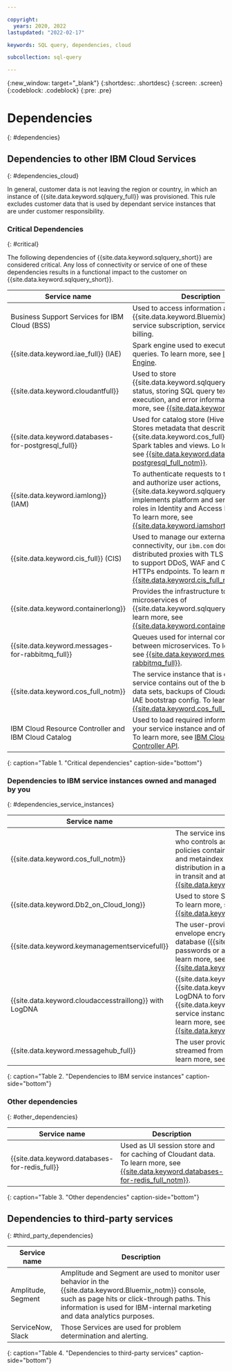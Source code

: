```yaml
---

copyright:
  years: 2020, 2022
lastupdated: "2022-02-17"

keywords: SQL query, dependencies, cloud

subcollection: sql-query

---
```


{:new_window: target="_blank"}
{:shortdesc: .shortdesc}
{:screen: .screen}
{:codeblock: .codeblock}
{:pre: .pre}

# Dependencies
{: #dependencies}

## Dependencies to other IBM Cloud Services
{: #dependencies_cloud}

In general, customer data is not leaving the region or country, in which an instance of {{site.data.keyword.sqlquery_full}} was provisioned. This rule excludes customer data that is used by dependant service instances that are under customer responsibility.

### Critical Dependencies
{: #critical}

The following dependencies of {{site.data.keyword.sqlquery_short}} are considered critical. Any loss of connectivity or service of one of these dependencies results in a functional impact to the customer on {{site.data.keyword.sqlquery_short}}.

Service name | Description
--- | ---
Business Support Services for IBM Cloud (BSS) | Used to access information about the {{site.data.keyword.Bluemix}} account, service subscription, service usage, and billing.
{{site.data.keyword.iae_full}} (IAE) | Spark engine used to execute the SQL queries. To learn more, see [IBM Analytics Engine](https://cloud.ibm.com/docs/AnalyticsEngine).
{{site.data.keyword.cloudantfull}} | Used to store {{site.data.keyword.sqlquery_short}}'s job status, storing SQL query texts, execution, and error information. To learn more, see [{{site.data.keyword.cloudant}}](https://cloud.ibm.com/docs/Cloudant).
{{site.data.keyword.databases-for-postgresql_full}} | Used for catalog store (Hive Metastore). Stores metadata that describes customer {{site.data.keyword.cos_full}} data as Spark tables and views. Lo learn more, see [{{site.data.keyword.databases-for-postgresql_full_notm}}](https://cloud.ibm.com/docs/databases-for-postgresql).
{{site.data.keyword.iamlong}} (IAM) | To authenticate requests to the service and authorize user actions, {{site.data.keyword.sqlquery_short}} implements platform and service access roles in Identity and Access Management. To learn more, see [{{site.data.keyword.iamshort}}](https://cloud.ibm.com/docs/account?topic=account-iamoverview).
{{site.data.keyword.cis_full}} (CIS) | Used to manage our external network connectivity, our `ibm.com` domains and distributed proxies with TLS termination to support DDoS, WAF and Caching for HTTPs endpoints. To learn more, see [{{site.data.keyword.cis_full_notm}}](https://cloud.ibm.com/docs/cis).
{{site.data.keyword.containerlong}} | Provides the infrastructure to run the microservices of {{site.data.keyword.sqlquery_short}}. To learn more, see [{{site.data.keyword.containerlong_notm}}](https://cloud.ibm.com/docs/containers).
{{site.data.keyword.messages-for-rabbitmq_full}} | Queues used for internal communication between microservices. To learn more, see [{{site.data.keyword.messages-for-rabbitmq_full}}](https://cloud.ibm.com/docs/messages-for-rabbitmq).
{{site.data.keyword.cos_full_notm}} | The service instance that is owned by the service contains out of the box sample data sets, backups of Cloudant data and IAE bootstrap config. To learn more, see [{{site.data.keyword.cos_full_notm}}](https://cloud.ibm.com/docs/cloud-object-storage).
IBM Cloud Resource Controller and IBM Cloud Catalog | Used to load required information about your service instance and offering plan. To learn more, see [IBM Cloud Resource Controller API](https://cloud.ibm.com/apidocs/resource-controller/resource-controller).
{: caption="Table 1. "Critical dependencies" caption-side="bottom"}

### Dependencies to IBM service instances owned and managed by you
{: #dependencies_service_instances}

Service name | Description
--- | ---
{{site.data.keyword.cos_full_notm}} | The service instance that is owned by the customer who controls access to the instance by using IAM policies contains customer data, SQL query results, and metaindex information that describes value distribution in actual data objects. All data is encrypted in transit and at rest. To learn more, see [{{site.data.keyword.cos_full_notm}}](https://cloud.ibm.com/docs/cloud-object-storage).
{{site.data.keyword.Db2_on_Cloud_long}} | Used to store SQL results in user-provided instances. To learn more, see [{{site.data.keyword.Db2_on_Cloud_long_notm}}](https://cloud.ibm.com/docs/Db2onCloud).
{{site.data.keyword.keymanagementservicefull}} | The user-provided instances provide keys for envelope encryption of customer data in the job status database ({{site.data.keyword.cloudant}}) and passwords or apikeys for access to customer Db2. To learn more, see [{{site.data.keyword.keymanagementservicefull_notm}}](https://cloud.ibm.com/docs/key-protect).
{{site.data.keyword.cloudaccesstraillong}} with LogDNA | {{site.data.keyword.sqlquery_short}} integrates with {{site.data.keyword.cloudaccesstraillong_notm}} with LogDNA to forward location audit events to the {{site.data.keyword.cloudaccesstraillong_notm}} service instance that is set up and owned by you. To learn more, see [{{site.data.keyword.cloudaccesstraillong_notm}}](https://cloud.ibm.com/docs/Activity-Tracker-with-LogDNA).
{{site.data.keyword.messagehub_full}} | The user provided instance contains the data that is streamed from a topic to a bucket of your choice. To learn more, see [Stream landing](/docs/sql-query?topic=sql-query-event-streams-landing).
{: caption="Table 2. "Dependencies to IBM service instances" caption-side="bottom"}

### Other dependencies 
{: #other_dependencies}

Service name | Description
--- | ---
{{site.data.keyword.databases-for-redis_full}} | Used as UI session store and for caching of Cloudant data. To learn more, see [{{site.data.keyword.databases-for-redis_full_notm}}](https://cloud.ibm.com/docs/databases-for-redis).
{: caption="Table 3. "Other dependencies" caption-side="bottom"}

## Dependencies to third-party services
{: #third_party_dependencies}

Service name | Description
--- | ---
Amplitude, Segment | Amplitude and Segment are used to monitor user behavior in the {{site.data.keyword.Bluemix_notm}} console, such as page hits or click-through paths. This information is used for IBM-internal marketing and data analytics purposes.
ServiceNow, Slack | Those Services are used for problem determination and alerting.
{: caption="Table 4. "Dependencies to third-party services" caption-side="bottom"}
